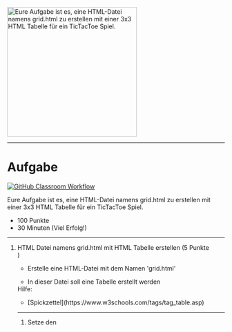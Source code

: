 <img src="https://upload.wikimedia.org/wikipedia/commons/thumb/3/32/Tic_tac_toe.svg/640px-Tic_tac_toe.svg.png" alt="Eure Aufgabe ist es, eine HTML-Datei namens grid.html zu erstellen mit einer 3x3 HTML Tabelle für ein TicTacToe Spiel." width="300"/>

---
# Aufgabe
[![GitHub Classroom Workflow](https://github.com/helsoc7/tictactoe-html-test/actions/workflows/classroom.yml/badge.svg)](https://github.com/helsoc7/tictactoe-html-test/actions/workflows/classroom.yml) 

Eure Aufgabe ist es, eine HTML-Datei namens grid.html zu erstellen mit einer 3x3 HTML Tabelle für ein TicTacToe Spiel.
* 100 Punkte
* 30 Minuten (Viel Erfolg!)

---
<ol><li> HTML Datei namens grid.html mit HTML Tabelle erstellen  (5 Punkte</li>)
<ul><li> Erstelle eine HTML-Datei mit dem Namen 'grid.html'</li></ul>
<ul><li> In dieser Datei soll eine Tabelle erstellt werden</li></ul>
Hilfe: 
<ul><li>[Spickzettel](https://www.w3schools.com/tags/tag_table.asp)</li></ul> 

---
<ol><li> Setze den <title> Tag auf 'Welcome to TicTacToe' (5 Punkte</li>)
Hilfe: 
<ul><li>[Spickzettel](https://www.w3schools.com/tags/tag_title.asp)</li></ul> 

---
<ol><li> Tabelle mit der Tabellenüberschrift 'TicTacToe' erstellen (10 Punkte</li>)
Hilfe: 
<ul><li>[Spickzettel](https://www.w3schools.com/tags/tag_caption.asp#:~:text=The%20tag%20defines%20a,align%20and%20place%20the%20caption.)</li></ul> 

---
<ol><li> Setze die ID der Tabelle auf 'game' (5 Punkte</li>)
Hilfe: 
<ul><li>[Spickzettel](https://www.w3schools.com/html/html_id.asp)</li></ul> 

---
<ol><li> HTML Tabelle um 9 Tabellenfelder erweitern (10 Punkte</li>)
Hilfe: 
<ul><li>[Spickzettel](https://www.w3schools.com/tags/tag_td.asp#:~:text=The%20tag%20defines%20a,with%20the%20element))</li></ul> 

---
<ol><li> Jeweils pro Tabellenfeld einen <button> hinzufügen (15 Punkte</li>)
Hilfe: 
<ul><li>[Spickzettel](https://www.w3schools.com/tags/tag_button.asp)</li></ul> 

---
<ol><li> Jeder Button sollte X anzeigen (20 Punkte</li>)
Hilfe: 
<ul><li>[Spickzettel](https://www.w3schools.com/tags/tag_button.asp)</li></ul> 

---
<ol><li> Benennen der IDs jedes Buttons von cell1 bis cell9 (20 Punkte</li>)
Hilfe: 
<ul><li>[Spickzettel](https://www.w3schools.com/html/html_id.asp)</li></ul> 

---
<ol><li> Füge außerhalb der Tabelle eine Schaltfläche 'Play' mit der ID 'play' hinzu (10 Punkte</li>)
Hilfe: 
<ul><li>[Spickzettel](https://www.w3schools.com/tags/tag_button.asp)</li></ul> 

---
